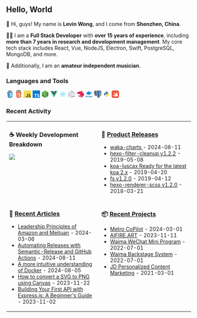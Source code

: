 ## Hello, World

🌈 Hi, guys! My name is **Levin Wong**, and I come from **Shenzhen, China**.

🧑‍💻 I am a **Full Stack Developer** with **over 15 years of experience**, including **more than 7 years in research and development management**. My core tech stack includes React, Vue, NodeJS, Electron, Swift, PostgreSQL, MongoDB, and more.

🎸 Additionally, I am an **amateur independent musician**.

### Languages and Tools
<code><img height="20" src="https://raw.githubusercontent.com/github/explore/80688e429a7d4ef2fca1e82350fe8e3517d3494d/topics/css/css.png"></code>
<code><img height="20" src="https://raw.githubusercontent.com/github/explore/80688e429a7d4ef2fca1e82350fe8e3517d3494d/topics/html/html.png"></code>
<code><img height="20" src="https://raw.githubusercontent.com/github/explore/80688e429a7d4ef2fca1e82350fe8e3517d3494d/topics/javascript/javascript.png"></code>
<code><img height="20" src="https://raw.githubusercontent.com/github/explore/80688e429a7d4ef2fca1e82350fe8e3517d3494d/topics/typescript/typescript.png"></code>
<code><img height="20" src="https://raw.githubusercontent.com/github/explore/80688e429a7d4ef2fca1e82350fe8e3517d3494d/topics/nodejs/nodejs.png"></code>
<code><img height="20" src="https://raw.githubusercontent.com/github/explore/5c058a388828bb5fde0bcafd4bc867b5bb3f26f3/topics/vue/vue.png"></code>
<code><img height="20" src="https://raw.githubusercontent.com/github/explore/80688e429a7d4ef2fca1e82350fe8e3517d3494d/topics/react/react.png"></code>
<code><img height="20" src="https://raw.githubusercontent.com/github/explore/5c058a388828bb5fde0bcafd4bc867b5bb3f26f3/topics/electron/electron.png"></code>
<code><img height="20" src="https://raw.githubusercontent.com/github/explore/37c71fdca4e12086faf8c7009793d2eb588c914e/topics/nestjs/nestjs.png"></code>
<code><img height="20" src="https://raw.githubusercontent.com/github/explore/80688e429a7d4ef2fca1e82350fe8e3517d3494d/topics/docker/docker.png"></code>
<code><img height="20" src="https://raw.githubusercontent.com/github/explore/80688e429a7d4ef2fca1e82350fe8e3517d3494d/topics/postgresql/postgresql.png"></code>
<code><img height="20" src="https://raw.githubusercontent.com/github/explore/80688e429a7d4ef2fca1e82350fe8e3517d3494d/topics/python/python.png"></code>
<code><img height="20" src="https://raw.githubusercontent.com/github/explore/80688e429a7d4ef2fca1e82350fe8e3517d3494d/topics/swift/swift.png"></code>

### Recent Activity
<table width="min-width: 768px" style="border: 1px solid #fefefe;">
<tr>
<td valign="top" width="50%">

<h3>☕️ Weekly Development Breakdown</h3>

<picture>
  <source media="(prefers-color-scheme: dark)" srcset="https://mamboer.github.io/waka-charts/images/waka_weekly_lang_stats_black.svg">
  <source media="(prefers-color-scheme: light)" srcset="https://mamboer.github.io/waka-charts/images/waka_weekly_lang_stats.svg">
  <img src="https://mamboer.github.io/waka-charts/images/waka_weekly_lang_stats.svg">
</picture>

</td>
<td valign="top" width="50%">

<h3>🌲 <a href="https://github.com/mamboer/mamboer/blob/master/releases.md" target="_blank">Product Releases</a></h3>

<!-- recent_releases starts -->
* <a href='https://github.com/mamboer/waka-charts/releases/tag/v1.0.0' target='_blank'>waka-charts </a> - 2024-08-11
* <a href='https://github.com/mamboer/hexo-filter-cleanup/releases/tag/v1.2.2' target='_blank'>hexo-filter-cleanup v1.2.2</a> - 2019-05-08
* <a href='https://github.com/mamboer/koa-luscax/releases/tag/v1.0.0' target='_blank'>koa-luscax Ready for the latest koa 2.x</a> - 2019-04-20
* <a href='https://github.com/mamboer/fs/releases/tag/v1.2.0' target='_blank'>fs v1.2.0</a> - 2019-04-12
* <a href='https://github.com/mamboer/hexo-renderer-scss/releases/tag/v1.2.0' target='_blank'>hexo-renderer-scss v1.2.0</a> - 2018-03-21
<!-- recent_releases ends -->

</td>
</tr>
<tr>
<td valign="top" width="50%">

<h3>📖 <a href="https://huangyongyou.cn/articles" target="_blank">Recent Articles</a></h3>

<!-- recent_articles starts -->
* <a href='https://huangyongyou.cn/en/articles/management/leadership-principles' target='_blank'>Leadership Principles of Amazon and Meituan</a> - 2024-03-06
* <a href='https://huangyongyou.cn/en/articles/cicd/semantic-release-with-github-workflow' target='_blank'>Automating Releases with Semantic-Release and GitHub Actions</a> - 2024-08-11
* <a href='https://huangyongyou.cn/en/articles/docker/intuitive-understanding-of-docker' target='_blank'>A more intuitive understanding of Docker</a> - 2024-08-05
* <a href='https://huangyongyou.cn/en/articles/how-to-convert-a-svg-to-png-using-canvas' target='_blank'>How to convert a SVG to PNG using Canvas</a> - 2023-11-22
* <a href='https://huangyongyou.cn/en/articles/building-your-first-api-with-expressjs-a-beginners-guide' target='_blank'>Building Your First API with Express.js: A Beginner's Guide</a> - 2023-11-02
<!-- recent_articles ends -->

</td>
<td valign="top" width="50%">

<h3>📦 <a href="https://huangyongyou.cn/projects" target="_blank">Recent Projects</a></h3>

<!-- recent_projects starts -->
* <a href='https://docs.qq.com/doc/DQmlrQXRNdXhGdXZk' target='_blank'>Metro CoPilot</a> - 2024-03-01
* <a href='https://aifire.art' target='_blank'>AIFIRE.ART</a> - 2023-11-11
* <a href='https://docs.qq.com/doc/DQnl3VUVXaW9xc3dM' target='_blank'>Waima WeChat Mini Program</a> - 2022-07-01
* <a href='https://docs.qq.com/doc/DQmhTaUJsaXpBWEti' target='_blank'>Waima Backstage System</a> - 2022-07-01
* <a href='https://docs.qq.com/doc/DQlhjQmFQb0dIV2JX' target='_blank'>JD Personalized Content Marketing</a> - 2021-03-01
<!-- recent_projects ends -->

</td>
</tr>

</table>
